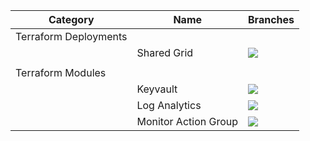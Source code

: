 |Category|Name|Branches|
|-|-|-|
|Terraform Deployments|||
||Shared Grid|[<img src="https://img.shields.io/github/actions/workflow/status/trijssenaar/monorepo/terraform-deploy-shared-grid.yml?branch=main&label=main&style=for-the-badge">](https://github.com/Trijssenaar/monorepo/actions/workflows/terraform-deploy-shared-grid.yml?query=branch%3Amain)|
||||
|Terraform Modules|||
||Keyvault|[<img src="https://img.shields.io/github/actions/workflow/status/trijssenaar/monorepo/terraform-module-keyvault.yml?branch=main&label=main&style=for-the-badge">](https://github.com/Trijssenaar/monorepo/actions/workflows/terraform-module-keyvault.yml?query=branch%3Amain)|
||Log Analytics|[<img src="https://img.shields.io/github/actions/workflow/status/trijssenaar/monorepo/terraform-module-log-analytics.yml?branch=main&label=main&style=for-the-badge">](https://github.com/Trijssenaar/monorepo/actions/workflows/terraform-module-log-analytics.yml?query=branch%3Amain)|
||Monitor Action Group|[<img src="https://img.shields.io/github/actions/workflow/status/trijssenaar/monorepo/terraform-module-monitor-action-group.yml?branch=main&label=main&style=for-the-badge">](https://github.com/Trijssenaar/monorepo/actions/workflows/terraform-module-monitor-action-group.yml?query=branch%3Amain)|
